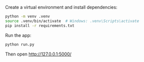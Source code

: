  Create a virtual environment and install dependencies:
   ```bash
   python -m venv .venv
   source .venv/bin/activate  # Windows: .venv\Scripts\activate
   pip install -r requirements.txt
   ```
Run the app:
   ```bash
   python run.py
   ```
   Then open http://127.0.0.1:5000/ 